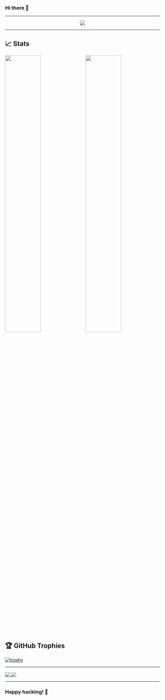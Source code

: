 ### Hi there 👋

<!--
**lkeme/lkeme** is a ✨ _special_ ✨ repository because its `README.md` (this file) appears on your GitHub profile.

Here are some ideas to get you started:

- 🔭 I’m currently working on ...
- 🌱 I’m currently learning ...
- 👯 I’m looking to collaborate on ...
- 🤔 I’m looking for help with ...
- 💬 Ask me about ...
- 📫 How to reach me: ...
- 😄 Pronouns: ...
- ⚡ Fun fact: ...
-->

---

<p align="center"> 
   <img alingn="center" src="https://profile-counter.glitch.me/lkeme/count.svg" />
 </p>
 

---

## 📈 Stats
<img  src="https://github-readme-stats.vercel.app/api?username=lkeme&show_icons=true&hide_border=true&theme=dark" width="48%" align="right" >
<img  src="https://github-readme-streak-stats.herokuapp.com/?user=lkeme&theme=dark" width="48%" >

## 🏆 GitHub Trophies
[![trophy](https://github-profile-trophy.vercel.app/?username=lkeme&theme=alduin)](https://github.com/ryo-ma/github-profile-trophy)


---

<a href="https://github.com/anuraghazra/github-readme-stats">
  <img align="center" src="https://github-readme-stats.vercel.app/api/?username=lkeme&count_private=true&show_icons=true&theme=dracula" />
</a>

<a href="https://github.com/anuraghazra/convoychat">
  <img align="center" src="https://github-readme-stats.vercel.app/api/top-langs/?username=lkeme&layout=compact&theme=dracula" />
</a>

---

### Happy hacking! 💚
